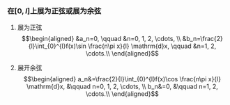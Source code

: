 ### 在$[0, l]$上展为正弦或展为余弦
1. 展为正弦
$$\begin{aligned}
&a_n=0, \qquad &n=0, 1, 2,
\cdots, \\
&b_n=\frac{2}{l}\int_{0}^{l}f(x)\sin \frac{n\pi x}{l} \mathrm{d}x, \qquad &n=1, 2, \cdots.\\
\end{aligned}$$

2. 展开余弦
$$\begin{aligned}
a_n&=\frac{2}{l}\int_{0}^{l}f(x)\cos \frac{n\pi x}{l} \mathrm{d}x, &\qquad n=0, 1, 2,
\cdots, \\
b_n&=0, &\qquad n=1, 2, \cdots.\\
\end{aligned}$$

